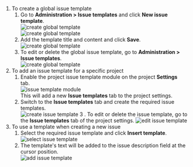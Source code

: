 1. To create a global issue template
    1. Go to **Administration > Issue templates** and click **New issue template**.  
      ![create global template](global_issue_template_1.PNG)  
      ![create global template](global_issue_template_2.PNG)
    2. Add the template title and content and click **Save**.  
    ![create global template](global_issue_template_3.PNG)
    3. To edit or delete the global issue template, go to **Administration > Issue templates**.  
    ![create global template](global_issue_template_3.PNG)
2. To add an issue template for a specific project
    1. Enable the project issue template module on the project **Settings** tab.  
      ![issue template module](issue_template_1.PNG)  
      This will add a new **Issue templates** tab to the project settings.
    2. Switch to the **Issue templates** tab and create the required issue templates.  
    ![create issue template](issue_template_2.PNG)
    3 . To edit or delete the issue template, go to the **Issue templates** tab of the project settings.
    ![edit issue template](issue_template_5.PNG)
3. To use a template when creating a new issue
    1. Select the required issue template and click **Insert template**.  
    ![select issue template](issue_template_3.PNG)
    2. The template's text will be added to the issue description field at the cursor position.  
    ![add issue template](issue_template_4.PNG)
